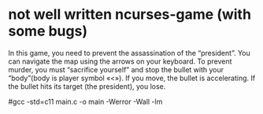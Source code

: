 # not well written ncurses-game (with some bugs)

In this game, you need to prevent the 
assassination of the “president”. You can navigate the map using the arrows on your 
keyboard. To prevent murder, you must “sacrifice yourself” and stop the bullet with your 
“body”(body is player symbol «<»). If you move, the bullet is accelerating. If the bullet hits its 
target (the president), you lose. 

#gcc -std=c11 main.c -o main -Werror -Wall -lm
